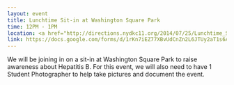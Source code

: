 ```yaml
---
layout: event
title: Lunchtime Sit-in at Washington Square Park
time: 12PM - 1PM
location: <a href="http://directions.nydkc11.org/2014/07/25/Lunchtime_Sitin/"> Washington Square Park </a>
link: https://docs.google.com/forms/d/1rKn7iEZ77XBvUdCnZn2L6JTUy2aT1s6AERBedXubUV8/viewform
---
```

We will be joining in on a sit-in at Washington Square Park to raise awareness about Hepatitis B.  For this event, we will also need to have 1 Student Photographer to help take pictures and document the event.
